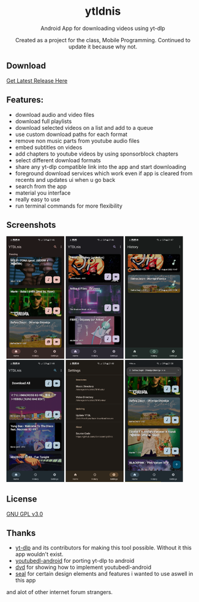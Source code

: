 
<h1 align="center">
	ytldnis
</h1>
<p align="center">
	Android App for downloading videos using yt-dlp
</p>
<p align="center">
	Created as a project for the class, Mobile Programming. Continued to update it because why not.
</p>

## Download

[Get Latest Release Here](https://github.com/deniscerri/ytdlnis/releases/)

## Features:

- download audio and video files
- download full playlists
- download selected videos on a list and add to a queue
- use custom download paths for each format
- remove non music parts from youtube audio files
- embed subtitles on videos
- add chapters to youtube videos by using sponsorblock chapters 
- select different download formats
- share any yt-dlp compatible link into the app and start downloading
- foreground download services which work even if app is cleared from recents and updates ui when u go back
- search from the app
- material you interface
- really easy to use
- run terminal commands for more flexibility

## Screenshots

<div>
<img src="fastlane/metadata/android/en-US/images/screenshots/1.png" width="30%" />
<img src="fastlane/metadata/android/en-US/images/screenshots/2.png" width="30%" />
<img src="fastlane/metadata/android/en-US/images/screenshots/3.png" width="30%" />
<img src="fastlane/metadata/android/en-US/images/screenshots/4.png" width="30%" />
<img src="fastlane/metadata/android/en-US/images/screenshots/5.png" width="30%" />
<img src="fastlane/metadata/android/en-US/images/screenshots/6.png" width="30%" />
</div>


## License

[GNU GPL v3.0](https://github.com/deniscerri/ytdlnis/blob/main/LICENSE)

## Thanks

- [yt-dlp](https://github.com/yt-dlp/yt-dlp) and its contributors for making this tool possible. Without it this app wouldn't exist.
- [youtubedl-android](https://github.com/yausername/youtubedl-android) for porting yt-dlp to android 
- [dvd](https://github.com/yausername/dvd) for showing how to implement youtubedl-android
- [seal](https://github.com/JunkFood02/Seal) for certain design elements and features i wanted to use aswell in this app

and alot of other internet forum strangers.